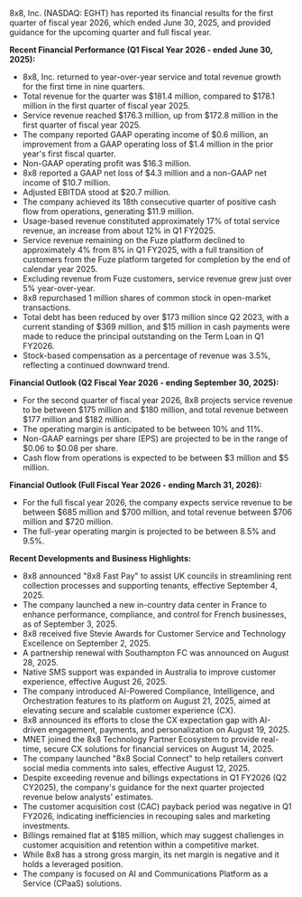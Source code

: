8x8, Inc. (NASDAQ: EGHT) has reported its financial results for the first quarter of fiscal year 2026, which ended June 30, 2025, and provided guidance for the upcoming quarter and full fiscal year.

**Recent Financial Performance (Q1 Fiscal Year 2026 - ended June 30, 2025):**
*   8x8, Inc. returned to year-over-year service and total revenue growth for the first time in nine quarters.
*   Total revenue for the quarter was $181.4 million, compared to $178.1 million in the first quarter of fiscal year 2025.
*   Service revenue reached $176.3 million, up from $172.8 million in the first quarter of fiscal year 2025.
*   The company reported GAAP operating income of $0.6 million, an improvement from a GAAP operating loss of $1.4 million in the prior year's first fiscal quarter.
*   Non-GAAP operating profit was $16.3 million.
*   8x8 reported a GAAP net loss of $4.3 million and a non-GAAP net income of $10.7 million.
*   Adjusted EBITDA stood at $20.7 million.
*   The company achieved its 18th consecutive quarter of positive cash flow from operations, generating $11.9 million.
*   Usage-based revenue constituted approximately 17% of total service revenue, an increase from about 12% in Q1 FY2025.
*   Service revenue remaining on the Fuze platform declined to approximately 4% from 8% in Q1 FY2025, with a full transition of customers from the Fuze platform targeted for completion by the end of calendar year 2025.
*   Excluding revenue from Fuze customers, service revenue grew just over 5% year-over-year.
*   8x8 repurchased 1 million shares of common stock in open-market transactions.
*   Total debt has been reduced by over $173 million since Q2 2023, with a current standing of $369 million, and $15 million in cash payments were made to reduce the principal outstanding on the Term Loan in Q1 FY2026.
*   Stock-based compensation as a percentage of revenue was 3.5%, reflecting a continued downward trend.

**Financial Outlook (Q2 Fiscal Year 2026 - ending September 30, 2025):**
*   For the second quarter of fiscal year 2026, 8x8 projects service revenue to be between $175 million and $180 million, and total revenue between $177 million and $182 million.
*   The operating margin is anticipated to be between 10% and 11%.
*   Non-GAAP earnings per share (EPS) are projected to be in the range of $0.06 to $0.08 per share.
*   Cash flow from operations is expected to be between $3 million and $5 million.

**Financial Outlook (Full Fiscal Year 2026 - ending March 31, 2026):**
*   For the full fiscal year 2026, the company expects service revenue to be between $685 million and $700 million, and total revenue between $706 million and $720 million.
*   The full-year operating margin is projected to be between 8.5% and 9.5%.

**Recent Developments and Business Highlights:**
*   8x8 announced "8x8 Fast Pay" to assist UK councils in streamlining rent collection processes and supporting tenants, effective September 4, 2025.
*   The company launched a new in-country data center in France to enhance performance, compliance, and control for French businesses, as of September 3, 2025.
*   8x8 received five Stevie Awards for Customer Service and Technology Excellence on September 2, 2025.
*   A partnership renewal with Southampton FC was announced on August 28, 2025.
*   Native SMS support was expanded in Australia to improve customer experience, effective August 26, 2025.
*   The company introduced AI-Powered Compliance, Intelligence, and Orchestration features to its platform on August 21, 2025, aimed at elevating secure and scalable customer experience (CX).
*   8x8 announced its efforts to close the CX expectation gap with AI-driven engagement, payments, and personalization on August 19, 2025.
*   MNET joined the 8x8 Technology Partner Ecosystem to provide real-time, secure CX solutions for financial services on August 14, 2025.
*   The company launched "8x8 Social Connect" to help retailers convert social media comments into sales, effective August 12, 2025.
*   Despite exceeding revenue and billings expectations in Q1 FY2026 (Q2 CY2025), the company's guidance for the next quarter projected revenue below analysts' estimates.
*   The customer acquisition cost (CAC) payback period was negative in Q1 FY2026, indicating inefficiencies in recouping sales and marketing investments.
*   Billings remained flat at $185 million, which may suggest challenges in customer acquisition and retention within a competitive market.
*   While 8x8 has a strong gross margin, its net margin is negative and it holds a leveraged position.
*   The company is focused on AI and Communications Platform as a Service (CPaaS) solutions.